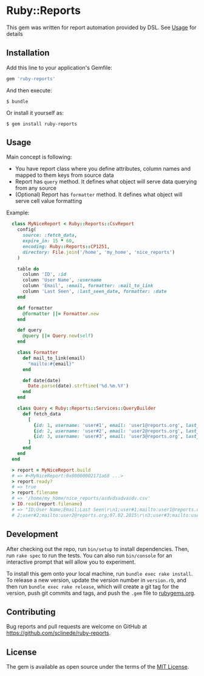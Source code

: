 # Ruby::Reports

This gem was written for report automation provided by DSL. See [Usage](#usage) for details

## Installation

Add this line to your application's Gemfile:

```ruby
gem 'ruby-reports'
```

And then execute:

    $ bundle

Or install it yourself as:

    $ gem install ruby-reports

## Usage <a id="usage"></a>

Main concept is following:
- You have report class where you define attributes, column names and mapped to them
  keys from source data
- Report has ```query``` method. It defines what object will serve data querying from any source
- (Optional) Report has ```formatter``` method. It defines what object will serve cell value formatting

Example:
```ruby
  class MyNiceReport < Ruby::Reports::CsvReport
    config(
      source: :fetch_data,
      expire_in: 15 * 60,
      encoding: Ruby::Reports::CP1251,
      directory: File.join('/home', 'my_home', 'nice_reports')
    )

    table do
      column 'ID', :id
      column 'User Name', :username
      column 'Email', :email, formatter: :mail_to_link
      column 'Last Seen', :last_seen_date, formatter: :date
    end

    def formatter
      @formatter ||= Formatter.new
    end

    def query
      @query ||= Query.new(self)
    end

    class Formatter
      def mail_to_link(email)
        "mailto:#{email}"
      end

      def date(date)
        Date.parse(date).strftime('%d.%m.%Y')
      end
    end

    class Query < Ruby::Reports::Services::QueryBuilder
      def fetch_data
        [
          {id: 1, username: 'user#1', email: 'user1@reports.org', last_seen_date: '2015/06/06'},
          {id: 2, username: 'user#2', email: 'user2@reports.org', last_seen_date: '2015/02/07'},
          {id: 3, username: 'user#3', email: 'user3@reports.org', last_seen_date: '2015/08/13'}
        ]
      end
    end
  end

  > report = MyNiceReport.build
  # => #<MyNiceReport:0x00000002171a68 ...>
  > report.ready?
  # => true
  > report.filename
  # => '/home/my_home/nice_reports/asdvdsadvasdv.csv'
  > IO.read(report.filename)
  # => "ID;User Name;Email;Last Seen\r\n1;user#1;mailto:user1@reports.org;06.06.2015\r\n
  # 2;user#2;mailto:user2@reports.org;07.02.2015\r\n3;user#3;mailto:user3@reports.org;13.08.2015\r\n"
```

## Development

After checking out the repo, run `bin/setup` to install dependencies. Then, run `rake spec` to run the tests. You can also run `bin/console` for an interactive prompt that will allow you to experiment.

To install this gem onto your local machine, run `bundle exec rake install`. To release a new version, update the version number in `version.rb`, and then run `bundle exec rake release`, which will create a git tag for the version, push git commits and tags, and push the `.gem` file to [rubygems.org](https://rubygems.org).

## Contributing

Bug reports and pull requests are welcome on GitHub at https://github.com/sclinede/ruby-reports.

## License

The gem is available as open source under the terms of the [MIT License](http://opensource.org/licenses/MIT).

